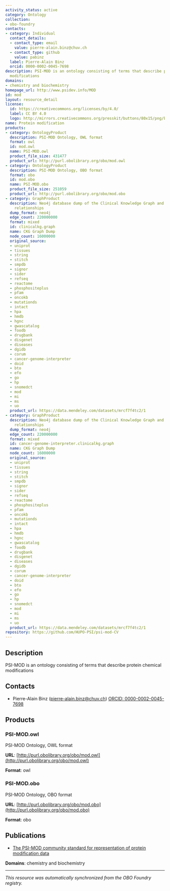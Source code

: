 ```yaml
---
activity_status: active
category: Ontology
collection:
- obo-foundry
contacts:
- category: Individual
  contact_details:
  - contact_type: email
    value: pierre-alain.binz@chuv.ch
  - contact_type: github
    value: pabinz
  label: Pierre-Alain Binz
  orcid: 0000-0002-0045-7698
description: PSI-MOD is an ontology consisting of terms that describe protein chemical
  modifications
domains:
- chemistry and biochemistry
homepage_url: http://www.psidev.info/MOD
id: mod
layout: resource_detail
license:
  id: https://creativecommons.org/licenses/by/4.0/
  label: CC BY 4.0
  logo: http://mirrors.creativecommons.org/presskit/buttons/80x15/png/by.png
name: Protein modification
products:
- category: OntologyProduct
  description: PSI-MOD Ontology, OWL format
  format: owl
  id: mod.owl
  name: PSI-MOD.owl
  product_file_size: 431477
  product_url: http://purl.obolibrary.org/obo/mod.owl
- category: OntologyProduct
  description: PSI-MOD Ontology, OBO format
  format: obo
  id: mod.obo
  name: PSI-MOD.obo
  product_file_size: 251059
  product_url: http://purl.obolibrary.org/obo/mod.obo
- category: GraphProduct
  description: Neo4j database dump of the Clinical Knowledge Graph and additional
    relationships
  dump_format: neo4j
  edge_count: 220000000
  format: mixed
  id: clinicalkg.graph
  name: CKG Graph Dump
  node_count: 16000000
  original_source:
  - uniprot
  - tissues
  - string
  - stitch
  - smpdb
  - signor
  - sider
  - refseq
  - reactome
  - phosphositeplus
  - pfam
  - oncokb
  - mutationds
  - intact
  - hpa
  - hmdb
  - hgnc
  - gwascatalog
  - foodb
  - drugbank
  - disgenet
  - diseases
  - dgidb
  - corum
  - cancer-genome-interpreter
  - doid
  - bto
  - efo
  - go
  - hp
  - snomedct
  - mod
  - mi
  - ms
  - uo
  product_url: https://data.mendeley.com/datasets/mrcf7f4tc2/1
- category: GraphProduct
  description: Neo4j database dump of the Clinical Knowledge Graph and additional
    relationships
  dump_format: neo4j
  edge_count: 220000000
  format: mixed
  id: cancer-genome-interpreter.clinicalkg.graph
  name: CKG Graph Dump
  node_count: 16000000
  original_source:
  - uniprot
  - tissues
  - string
  - stitch
  - smpdb
  - signor
  - sider
  - refseq
  - reactome
  - phosphositeplus
  - pfam
  - oncokb
  - mutationds
  - intact
  - hpa
  - hmdb
  - hgnc
  - gwascatalog
  - foodb
  - drugbank
  - disgenet
  - diseases
  - dgidb
  - corum
  - cancer-genome-interpreter
  - doid
  - bto
  - efo
  - go
  - hp
  - snomedct
  - mod
  - mi
  - ms
  - uo
  product_url: https://data.mendeley.com/datasets/mrcf7f4tc2/1
repository: https://github.com/HUPO-PSI/psi-mod-CV
---
```

## Description

PSI-MOD is an ontology consisting of terms that describe protein chemical modifications

## Contacts

- Pierre-Alain Binz (pierre-alain.binz@chuv.ch) [ORCID: 0000-0002-0045-7698](https://orcid.org/0000-0002-0045-7698)

## Products

### PSI-MOD.owl

PSI-MOD Ontology, OWL format

**URL**: [http://purl.obolibrary.org/obo/mod.owl](http://purl.obolibrary.org/obo/mod.owl)

**Format**: owl

### PSI-MOD.obo

PSI-MOD Ontology, OBO format

**URL**: [http://purl.obolibrary.org/obo/mod.obo](http://purl.obolibrary.org/obo/mod.obo)

**Format**: obo

## Publications

- [The PSI-MOD community standard for representation of protein modification data](https://www.ncbi.nlm.nih.gov/pubmed/18688235)

**Domains**: chemistry and biochemistry

---

*This resource was automatically synchronized from the OBO Foundry registry.*